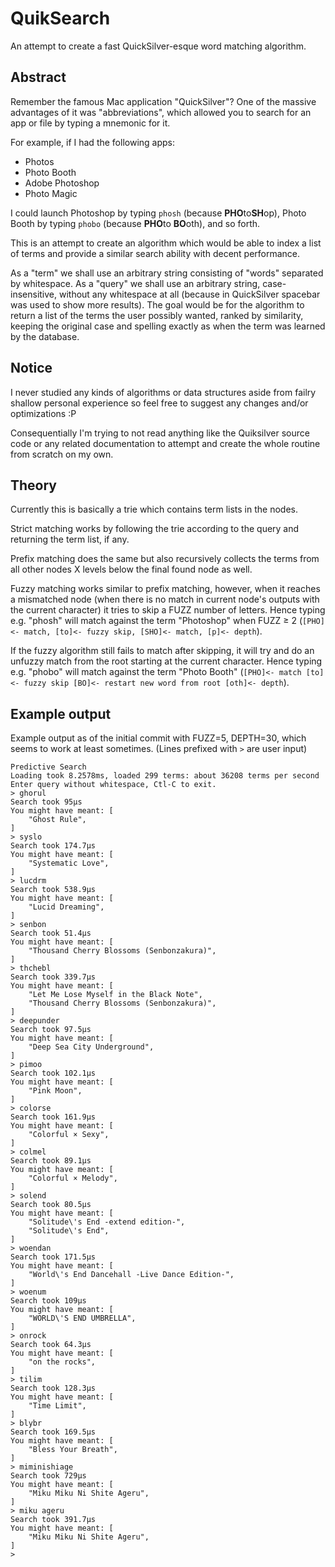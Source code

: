 # QuikSearch

An attempt to create a fast QuickSilver-esque word matching algorithm.

## Abstract

Remember the famous Mac application "QuickSilver"? One of the massive advantages of it was "abbreviations", which allowed you to search for an app or file by typing a mnemonic for it. 

For example, if I had the following apps:

* Photos
* Photo Booth
* Adobe Photoshop
* Photo Magic

I could launch Photoshop by typing `phosh` (because **PHO**to**SH**op), Photo Booth by typing `phobo` (because **PHO**to **BO**oth), and so forth.

This is an attempt to create an algorithm which would be able to index a list of terms and provide a similar search ability with decent performance. 

As a "term" we shall use an arbitrary string consisting of "words" separated by whitespace. 
As a "query" we shall use an arbitrary string, case-insensitive, without any whitespace at all (because in QuickSilver spacebar was used to show more results).
The goal would be for the algorithm to return a list of the terms the user possibly wanted, ranked by similarity, keeping the original case and spelling exactly as when the term was learned by the database.

## Notice

I never studied any kinds of algorithms or data structures aside from failry shallow personal experience so feel free to suggest any changes and/or optimizations :P 

Consequentially I'm trying to not read anything like the Quiksilver source code or any related documentation to attempt and create the whole routine from scratch on my own.

## Theory

Currently this is basically a trie which contains term lists in the nodes. 

Strict matching works by following the trie according to the query and returning the term list, if any.

Prefix matching does the same but also recursively collects the terms from all other nodes X levels below the final found node as well.

Fuzzy matching works similar to prefix matching, however, when it reaches a mismatched node (when there is no match in current node's outputs with the current character) it tries to skip a FUZZ number of letters. Hence typing e.g. "phosh" will match against the term "Photoshop" when FUZZ ≥ 2 (`[PHO]<- match, [to]<- fuzzy skip, [SHO]<- match, [p]<- depth`).

If the fuzzy algorithm still fails to match after skipping, it will try and do an unfuzzy match from the root starting at the current character. Hence typing e.g. "phobo" will match against the term "Photo Booth" (`[PHO]<- match [to]<- fuzzy skip [BO]<- restart new word from root [oth]<- depth`).


## Example output

Example output as of the initial commit with FUZZ=5, DEPTH=30, which seems to work at least sometimes. (Lines prefixed with `>` are user input)

```
Predictive Search
Loading took 8.2578ms, loaded 299 terms: about 36208 terms per second
Enter query without whitespace, Ctl-C to exit.
> ghorul
Search took 95µs
You might have meant: [
    "Ghost Rule",
]
> syslo
Search took 174.7µs
You might have meant: [
    "Systematic Love",
]
> lucdrm
Search took 538.9µs
You might have meant: [
    "Lucid Dreaming",
]
> senbon
Search took 51.4µs
You might have meant: [
    "Thousand Cherry Blossoms (Senbonzakura)",
]
> thchebl
Search took 339.7µs
You might have meant: [
    "Let Me Lose Myself in the Black Note",
    "Thousand Cherry Blossoms (Senbonzakura)",
]
> deepunder
Search took 97.5µs
You might have meant: [
    "Deep Sea City Underground",
]
> pimoo
Search took 102.1µs
You might have meant: [
    "Pink Moon",
]
> colorse
Search took 161.9µs
You might have meant: [
    "Colorful × Sexy",
]
> colmel
Search took 89.1µs
You might have meant: [
    "Colorful × Melody",
]
> solend
Search took 80.5µs
You might have meant: [
    "Solitude\'s End -extend edition-",
    "Solitude\'s End",
]
> woendan
Search took 171.5µs
You might have meant: [
    "World\'s End Dancehall -Live Dance Edition-",
]
> woenum
Search took 109µs
You might have meant: [
    "WORLD\'S END UMBRELLA",
]
> onrock
Search took 64.3µs
You might have meant: [
    "on the rocks",
]
> tilim
Search took 128.3µs
You might have meant: [
    "Time Limit",
]
> blybr
Search took 169.5µs
You might have meant: [
    "Bless Your Breath",
]
> miminishiage
Search took 729µs
You might have meant: [
    "Miku Miku Ni Shite Ageru",
]
> miku ageru
Search took 391.7µs
You might have meant: [
    "Miku Miku Ni Shite Ageru",
]
>
```